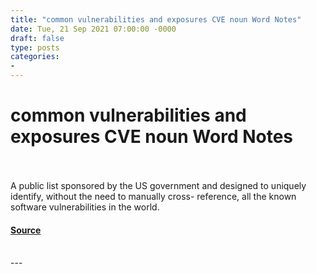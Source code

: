 ```yaml
---
title: "common vulnerabilities and exposures CVE noun Word Notes"
date: Tue, 21 Sep 2021 07:00:00 -0000
draft: false
type: posts
categories: 
- 
---
```

# common vulnerabilities and exposures CVE noun Word Notes

<br/>

<br/>
A public list sponsored by the US government and designed to uniquely identify, without the need to manually cross- reference, all the known software vulnerabilities in the world.

#### [Source](https://thecyberwire.com/podcasts/word-notes/65/notes)

<br/>
---
